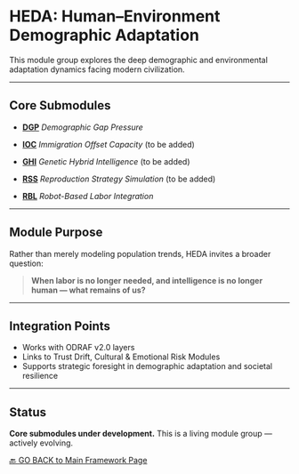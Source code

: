 # HEDA: Human–Environment Demographic Adaptation

This module group explores the deep demographic and environmental adaptation dynamics facing modern civilization.

---

## Core Submodules

- [**DGP**](/modules/DGP.md)
_Demographic Gap Pressure_

- [**IOC**](/modules/IOC.md)
_Immigration Offset Capacity_ (to be added)

- [**GHI**](/modules/GHI.md)
_Genetic Hybrid Intelligence_ (to be added)

- [**RSS**](/modules/RSS.md)
_Reproduction Strategy Simulation_ (to be added)

- [**RBL**](/modules/RBL.md)
_Robot-Based Labor Integration_

---

## Module Purpose

Rather than merely modeling population trends, HEDA invites a broader question:

> **When labor is no longer needed, and intelligence is no longer human — what remains of us?**

---

## Integration Points

- Works with ODRAF v2.0 layers
- Links to Trust Drift, Cultural & Emotional Risk Modules
- Supports strategic foresight in demographic adaptation and societal resilience

---

## Status

**Core submodules under development.**
This is a living module group — actively evolving.

[🔙 GO BACK to Main Framework Page](../index.md)
